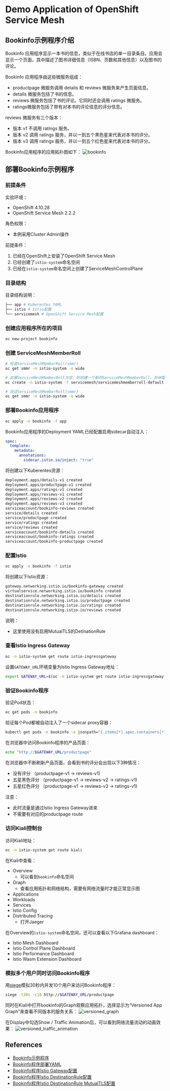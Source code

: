 # Demo Application of OpenShift Service Mesh

## Bookinfo示例程序介绍

Bookinfo 应用程序显示一本书的信息，类似于在线书店的单一目录条目。应用会显示一个页面，其中描述了图书详细信息（ISBN、页数和其他信息）以及图书的评论。

Bookinfo 应用程序由这些微服务组成：
- productpage 微服务调用 details 和 reviews 微服务来产生页面信息。
- details 微服务包括了书的信息。
- reviews 微服务包括了书的评论。它同时还会调用 ratings 微服务。
- ratings微服务包括了带有对本书的评论信息的评分信息。

reviews 微服务有三个版本：
- 版本 v1 不调用 ratings 服务。
- 版本 v2 调用 ratings 服务，并以一到五个黑色星来代表对本书的评分。
- 版本 v3 调用 ratings 服务，并以一到五个红色星来代表对本书的评分。

Bookinfo应用程序的应用拓扑图如下：
![bookinfo](./img/bookinfo.jpeg)

## 部署Bookinfo示例程序

### 前提条件

实验环境：
- OpenShift 4.10.28
- OpenShift Service Mesh 2.2.2

角色权限：
- 本例采用Cluster Admin操作

前提条件：
1. 已经在OpenShift上安装了OpenShift Service Mesh
2. 已经创建了`istio-system`命名空间
3. 已经在`istio-system`命名空间上创建了ServiceMeshControlPlane

### 目录结构

目录结构说明：
```bash
├── app # Kuberentes YAML
├── istio # Istio配置
└── servicemesh # OpenShift Service Mesh配置
```

### 创建应用程序所在的项目

```bash
oc new-project bookinfo
```

### 创建 ServiceMeshMemberRoll

```bash
# 检查ServiceMeshMemberRoll(smmr)
oc get smmr -n istio-system -o wide

# 如果ServiceMeshMemberRoll为空，则创建一个新的ServiceMeshMemberRoll，并纳管bookinfo命名空间
oc create -n istio-system -f servicemesh/servicemeshmemberroll-default.yaml

# 验证ServiceMeshMemberRoll(smmr)
oc get smmr -n istio-system -o wide
```

### 部署Bookinfo应用程序

```bash
oc apply -n bookinfo -f app
```

Bookinfo应用程序的Deployment YAML已经配置启用sidecar自动注入：
```yaml
spec:
  template:
    metadata:
      annotations:
        sidecar.istio.io/inject: "true"
```

将创建以下Kuberentes资源：
```bash
deployment.apps/details-v1 created
deployment.apps/productpage-v1 created
deployment.apps/ratings-v1 created
deployment.apps/reviews-v1 created
deployment.apps/reviews-v2 created
deployment.apps/reviews-v3 created
serviceaccount/bookinfo-reviews created
service/details created
service/productpage created
service/ratings created
service/reviews created
serviceaccount/bookinfo-details created
serviceaccount/bookinfo-ratings created
serviceaccount/bookinfo-productpage created
```

### 配置Istio

```bash
oc apply -n bookinfo -f istio
```

将创建以下Istio资源：
```bash
gateway.networking.istio.io/bookinfo-gateway created
virtualservice.networking.istio.io/bookinfo created
destinationrule.networking.istio.io/details created
destinationrule.networking.istio.io/productpage created
destinationrule.networking.istio.io/ratings created
destinationrule.networking.istio.io/reviews created
```

说明：
- 这里使用没有启用MutualTLS的DetinationRule

### 查看Istio Ingress Gateway

```bash
oc -n istio-system get route istio-ingressgateway
```

设置`GATEWAY_URL`环境变量为Istio Ingress Gateway地址：
```bash
export GATEWAY_URL=$(oc -n istio-system get route istio-ingressgateway -o jsonpath='{.spec.host}')
```

### 验证Bookinfo程序

验证Pod状态：
```bash
oc get pods -n bookinfo
```

验证每个Pod都被自动注入了一个sidecar proxy容器：
```bash
kubectl get pods -n bookinfo -o jsonpath="{.items[*].spec.containers[*].name}"
```

在浏览器中访问Bookinfo程序的产品页面：
```bash
echo "http://$GATEWAY_URL/productpage"
```

在浏览器中不断刷新产品页面，会看到书的评分会出现以下3种情况：
- 没有评分 （productpage-v1 -> reviews-v1)
- 五星黑色评分 （productpage-v1 -> reviews-v2 -> ratings-v1)
- 五星红色评分 （productpage-v1 -> reviews-v3 -> ratings-v1)

注意：
- 此时流量是通过Istio Ingress Gateway进来
- 不需要有对应的productpage route


### 访问Kiali控制台

访问Kiali地址：
```bash
oc -n istio-system get route kiali
```

在Kiali中查看：
- Overview
    - 可以看到`bookinfo`命名空间
- Graph
    - 查看应用拓扑和网络结构，需要有网络流量时才能正常显示图
- Applications
- Workloads
- Services
- Istio Config
- Distributed Tracing
    - 打开Jaeger


在Overview的`istio-system`命名空间，还可以查看以下Grafana dashboard：
- Istio Mesh Dashboard
- Istio Control Plane Dashboard
- Istio Performance Dashboard
- Istio Wasm Extension Dashboard

### 模拟多个用户同时访问Bookinfo程序

用[siege](https://github.com/JoeDog/siege)模拟30秒内并发10个用户来访问Bookinfo程序：
```bash
siege -t30s -c10 http://$GATEWAY_URL/productpage
```

同时在Kiali中打开bookinfo的Graph观察应用拓扑，选择显示为“Versioned App Graph”来查看不同版本的服务关系：
![versioned_graph](./img/versioned_graph.jpeg)

在Display中勾选Show / Traffic Animation后，可以看到网络流量流动的动画效果：
![versioned_traffic_animation](./img/versioned_traffic_animation.jpeg)

## References

- [Bookinfo示例程序](https://access.redhat.com/documentation/zh-cn/openshift_container_platform/4.10/html/service_mesh/ossm-tutorial-bookinfo-overview_ossm-create-mesh)
- [Bookinfo程序部署YAML](https://raw.githubusercontent.com/Maistra/istio/maistra-2.2/samples/bookinfo/platform/kube/bookinfo.yaml)
- [Bookinfo程序Istio Gateway配置](https://raw.githubusercontent.com/Maistra/istio/maistra-2.2/samples/bookinfo/networking/bookinfo-gateway.yaml)
- [Bookinfo程序Istio DestinationRule配置](https://raw.githubusercontent.com/Maistra/istio/maistra-2.2/samples/bookinfo/networking/destination-rule-all.yaml)
- [Bookinfo程序Istio DestinationRule MutualTLS配置](https://raw.githubusercontent.com/Maistra/istio/maistra-2.2/samples/bookinfo/networking/destination-rule-all-mtls.yaml)
